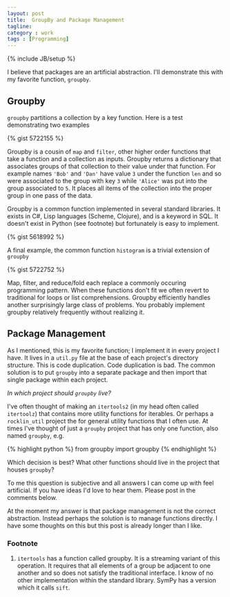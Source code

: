 ```yaml
---
layout: post
title:  GroupBy and Package Management
tagline:  
category : work 
tags : [Programming]
---
```

{% include JB/setup %}

I believe that packages are an artificial abstraction.  I'll  demonstrate this with my favorite function, `groupby`.

Groupby
-------

`groupby` partitions a collection by a key function.  Here is a test demonstrating two examples

{% gist 5722155 %}

Groupby is a cousin of `map` and `filter`, other higher order functions that take a function and a collection as inputs.  Groupby returns a dictionary that associates groups of that collection to their value under that function.  For example names `'Bob'` and `'Dan'` have value `3` under the function `len` and so were associated to the group with key `3` while `'Alice'` was put into the group associated to `5`.  It places all items of the collection into the proper group in one pass of the data.

Groupby is a common function implemented in several standard libraries.  It exists in C#, Lisp languages (Scheme, Clojure), and is a keyword in SQL.  It doesn't exist in Python (see footnote) but fortunately is easy to implement.

{% gist 5618992 %}

A final example, the common function `histogram` is a trivial extension of `groupby`

{% gist 5722752 %}

Map, filter, and reduce/fold each replace a commonly occuring programming pattern.  When these functions don't fit we often revert to traditional for loops or list comprehensions.  Groupby efficiently handles another surprisingly large class of problems.  You probably implement groupby relatively frequently without realizing it.


Package Management
------------------

As I mentioned, this is my favorite function; I implement it in every project I have.  It lives in a `util.py` file at the base of each project's directory structure.  This is code duplication.  Code duplication is bad.  The common solution is to put `groupby` into a separate package and then import that single package within each project.

*In which project should `groupby` live?*

I've often thought of making an `itertools2` (in my head often called `itertoolz`) that contains more utility functions for iterables.  Or perhaps a `rocklin_util` project the for general utility functions that I often use.  At times I've thought of just a `groupby` project that has only one function, also named `groupby`, e.g.

{% highlight python %}
from groupby import groupby
{% endhighlight %}

Which decision is best?  What other functions should live in the project that houses `groupby`?

To me this question is subjective and all answers I can come up with feel artificial.  If you have ideas I'd love to hear them.  Please post in the comments below.

At the moment my answer is that package management is not the correct abstraction.  Instead perhaps the solution is to manage functions directly.  I have some thoughts on this but this post is already longer than I like.


### Footnote

1.  `itertools` has a function called groupby.  It is a streaming variant of this operation.  It requires that all elements of a group be adjacent to one another and so does not satisfy the traditional interface.  I know of no other implementation within the standard library.  SymPy has a version which it calls `sift`.
